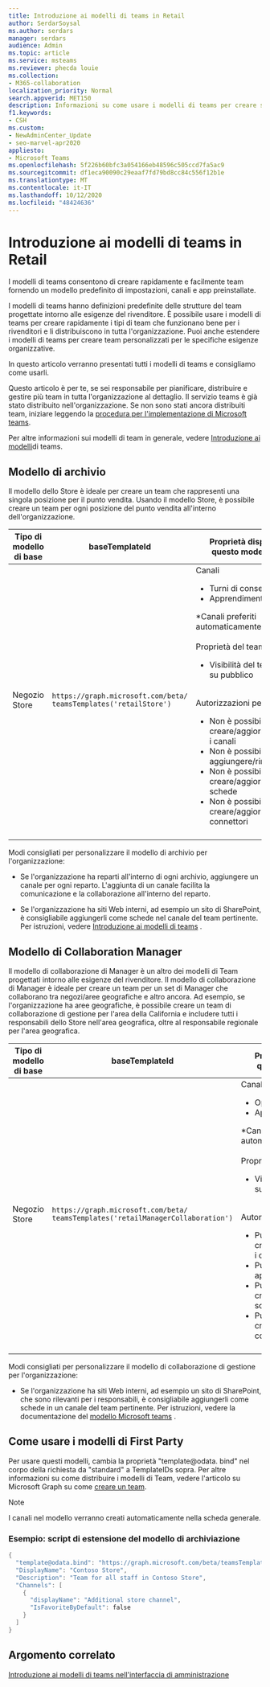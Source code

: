 ```yaml
---
title: Introduzione ai modelli di teams in Retail
author: SerdarSoysal
ms.author: serdars
manager: serdars
audience: Admin
ms.topic: article
ms.service: msteams
ms.reviewer: phecda louie
ms.collection:
- M365-collaboration
localization_priority: Normal
search.appverid: MET150
description: Informazioni su come usare i modelli di teams per creare strutture del team progettate per le esigenze del rivenditore fornendo impostazioni predefinite, canali e app preinstallate.
f1.keywords:
- CSH
ms.custom:
- NewAdminCenter_Update
- seo-marvel-apr2020
appliesto:
- Microsoft Teams
ms.openlocfilehash: 5f226b60bfc3a054166eb48596c505ccd7fa5ac9
ms.sourcegitcommit: df1eca90090c29eaaf7fd79bd8cc84c556f12b1e
ms.translationtype: MT
ms.contentlocale: it-IT
ms.lasthandoff: 10/12/2020
ms.locfileid: "48424636"
---
```

# <a name="get-started-with-teams-templates-in-retail"></a>Introduzione ai modelli di teams in Retail

I modelli di teams consentono di creare rapidamente e facilmente team fornendo un modello predefinito di impostazioni, canali e app preinstallate.

I modelli di teams hanno definizioni predefinite delle strutture del team progettate intorno alle esigenze del rivenditore. È possibile usare i modelli di teams per creare rapidamente i tipi di team che funzionano bene per i rivenditori e li distribuiscono in tutta l'organizzazione. Puoi anche estendere i modelli di teams per creare team personalizzati per le specifiche esigenze organizzative.

In questo articolo verranno presentati tutti i modelli di teams e consigliamo come usarli.

Questo articolo è per te, se sei responsabile per pianificare, distribuire e gestire più team in tutta l'organizzazione al dettaglio. Il servizio teams è già stato distribuito nell'organizzazione. Se non sono stati ancora distribuiti team, iniziare leggendo la [procedura per l'implementazione di Microsoft teams](How-to-roll-out-teams.md).

Per altre informazioni sui modelli di team in generale, vedere [Introduzione ai modelli](get-started-with-teams-templates.md)di teams.

## <a name="store-template"></a>Modello di archivio

Il modello dello Store è ideale per creare un team che rappresenti una singola posizione per il punto vendita. Usando il modello Store, è possibile creare un team per ogni posizione del punto vendita all'interno dell'organizzazione.

| Tipo di modello di base | baseTemplateId | Proprietà disponibili con questo modello di base |
| ------------------ | -------------- | ----------------------------------------------------- |
| Negozio <br>Store | `https://graph.microsoft.com/beta/`<br>`teamsTemplates('retailStore')`| Canali <ul><li>Turni di consegna\*</li><li>Apprendimento\*</li></ul>\*Canali preferiti automaticamente<br><br>Proprietà del team <ul><li>Visibilità del team impostata su pubblico</li></ul> <br>Autorizzazioni per i membri <ul><li>Non è possibile creare/aggiornare/eliminare i canali </li><li>Non è possibile aggiungere/rimuovere app </li><li>Non è possibile creare/aggiornare/rimuovere schede</li><li>Non è possibile creare/aggiornare/rimuovere connettori</li><ul>|
||||

Modi consigliati per personalizzare il modello di archivio per l'organizzazione:

- Se l'organizzazione ha reparti all'interno di ogni archivio, aggiungere un canale per ogni reparto. L'aggiunta di un canale facilita la comunicazione e la collaborazione all'interno del reparto.

- Se l'organizzazione ha siti Web interni, ad esempio un sito di SharePoint, è consigliabile aggiungerli come schede nel canale del team pertinente. Per istruzioni, vedere [Introduzione ai modelli di teams](get-started-with-teams-templates.md) .

## <a name="manager-collaboration-template"></a>Modello di Collaboration Manager

Il modello di collaborazione di Manager è un altro dei modelli di Team progettati intorno alle esigenze del rivenditore. Il modello di collaborazione di Manager è ideale per creare un team per un set di Manager che collaborano tra negozi/aree geografiche e altro ancora. Ad esempio, se l'organizzazione ha aree geografiche, è possibile creare un team di collaborazione di gestione per l'area della California e includere tutti i responsabili dello Store nell'area geografica, oltre al responsabile regionale per l'area geografica.

| Tipo di modello di base | baseTemplateId | Proprietà disponibili con questo modello di base |
| ------------------ | -------------- | ----------------------------------------------------- |
| Negozio <br>Store | `https://graph.microsoft.com/beta/`<br>`teamsTemplates('retailManagerCollaboration')`| Canali <ul><li>Operazioni\*</li><li>Apprendimento\*</li></ul>\*Canali preferiti automaticamente<br><br>Proprietà del team <ul><li>Visibilità del team impostata su privato</li></ul> <br>Autorizzazioni per i membri <ul><li>Può creare/aggiornare/eliminare i canali </li><li>Può aggiungere/rimuovere app </li><li>Può creare/aggiornare/rimuovere schede</li><li>Può creare/aggiornare/rimuovere connettori</li><ul>|
||||

Modi consigliati per personalizzare il modello di collaborazione di gestione per l'organizzazione:

- Se l'organizzazione ha siti Web interni, ad esempio un sito di SharePoint, che sono rilevanti per i responsabili, è consigliabile aggiungerli come schede in un canale del team pertinente. Per istruzioni, vedere la documentazione del [modello Microsoft teams](get-started-with-teams-templates.md) .

## <a name="how-to-use-first-party-templates"></a>Come usare i modelli di First Party

Per usare questi modelli, cambia la proprietà "template@odata. bind" nel corpo della richiesta da "standard" a TemplateIDs sopra.  Per altre informazioni su come distribuire i modelli di Team, vedere l'articolo su Microsoft Graph su come [creare un team](https://docs.microsoft.com/graph/api/team-post?view=graph-rest-beta).

> [!NOTE]
> I canali nel modello verranno creati automaticamente nella scheda generale.

### <a name="example-store-template-extension-script"></a>Esempio: script di estensione del modello di archiviazione

``` PowerShell
{
  "template@odata.bind": "https://graph.microsoft.com/beta/teamsTemplates('retailStore')",
  "DisplayName": "Contoso Store",
  "Description": "Team for all staff in Contoso Store",
  "Channels": [
    {
      "displayName": "Additional store channel",
      "IsFavoriteByDefault": false
    }
  ]
}
```
## <a name="relate-topic"></a>Argomento correlato

[Introduzione ai modelli di teams nell'interfaccia di amministrazione](get-started-with-teams-templates-in-the-admin-console.md)
